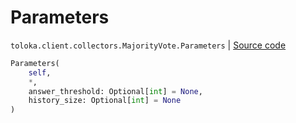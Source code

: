 # Parameters
`toloka.client.collectors.MajorityVote.Parameters` | [Source code](https://github.com/Toloka/toloka-kit/blob/v1.1.3/src/client/collectors.py#L445)

```python
Parameters(
    self,
    *,
    answer_threshold: Optional[int] = None,
    history_size: Optional[int] = None
)
```

